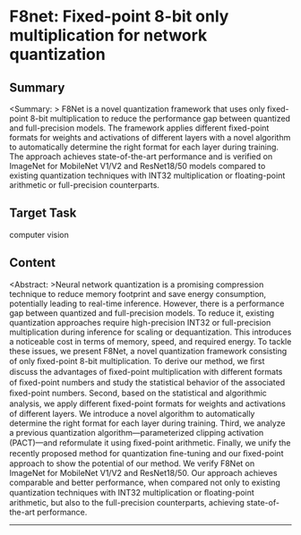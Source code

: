# F8net: Fixed-point 8-bit only multiplication for network quantization

## Summary

<Summary: > F8Net is a novel quantization framework that uses only fixed-point 8-bit multiplication to reduce the performance gap between quantized and full-precision models. The framework applies different fixed-point formats for weights and activations of different layers with a novel algorithm to automatically determine the right format for each layer during training. The approach achieves state-of-the-art performance and is verified on ImageNet for MobileNet V1/V2 and ResNet18/50 models compared to existing quantization techniques with INT32 multiplication or floating-point arithmetic or full-precision counterparts.


## Target Task

computer vision

## Content

<Abstract: >Neural network quantization is a promising compression technique to reduce memory footprint and save energy consumption, potentially leading to real-time inference. However, there is a performance gap between quantized and full-precision models. To reduce it, existing quantization approaches require high-precision INT32 or full-precision multiplication during inference for scaling or dequantization. This introduces a noticeable cost in terms of memory, speed, and required energy. To tackle these issues, we present F8Net, a novel quantization framework consisting of only ﬁxed-point 8-bit multiplication. To derive our method, we ﬁrst discuss the advantages of ﬁxed-point multiplication with different formats of ﬁxed-point numbers and study the statistical behavior of the associated ﬁxed-point numbers. Second, based on the statistical and algorithmic analysis, we apply different ﬁxed-point formats for weights and activations of different layers. We introduce a novel algorithm to automatically determine the right format for each layer during training. Third, we analyze a previous quantization algorithm—parameterized clipping activation (PACT)—and reformulate it using ﬁxed-point arithmetic. Finally, we unify the recently proposed method for quantization ﬁne-tuning and our ﬁxed-point approach to show the potential of our method. We verify F8Net on ImageNet for MobileNet V1/V2 and ResNet18/50. Our approach achieves comparable and better performance, when compared not only to existing quantization techniques with INT32 multiplication or ﬂoating-point arithmetic, but also to the full-precision counterparts, achieving state-of-the-art performance.



---

